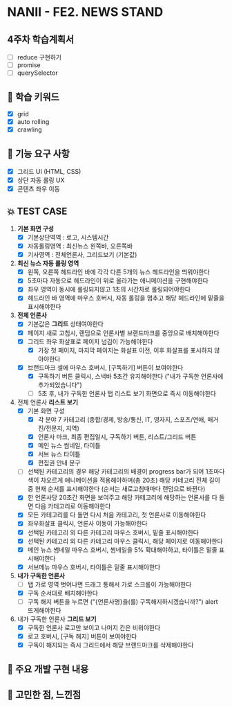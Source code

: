 # NANII - FE2. NEWS STAND

## 4주차 학습계획서
- [ ] reduce 구현하기
- [ ] promise
- [ ] querySelector

## 📌 학습 키워드
- [x] grid
- [x] auto rolling
- [x] crawling

## 🔎 기능 요구 사항
- [x] 그리드 UI (HTML, CSS)
- [x] 상단 자동 롤링 UX
- [x] 콘텐츠 좌우 이동

## 💥 TEST CASE
1. **기본 화면 구성**
     - [x] 기본상단역역 : 로고, 시스템시간
     - [x] 자동롤링영역 : 최신뉴스 왼쪽바, 오른쪽바
     - [x] 기사영역 : 전체언론사, 그리드보기 (기본값)
2. **최신 뉴스 자동 롤링 영역**
     - [x] 왼쪽, 오른쪽 헤드라인 바에 각각 다른 5개의 뉴스 헤드라인을 띄워야한다
     - [x] 5초마다 자동으로 헤드라인이 위로 올라가는 애니메이션을 구현해야한다
     - [x] 좌우 영역이 동시에 롤링되지않고 1초의 시간차로 롤링되어야한다
     - [x] 헤드라인 바 영역에 마우스 호버시, 자동 롤링을 멈추고 해당 헤드라인에 밑줄을 표시해야한다
3. **전체 언론사**
     - [x] 기본값은 **그리드** 상태여야한다
     - [x] 페이지 새로 고침시, 랜덤으로 언론사별 브랜드마크를 중앙으로 배치해야한다
     - [x] 그리드 좌우 화살표로 페이지 넘김이 가능해야한다
       - [x] 가장 첫 페이지, 마지막 페이지는 화살표 이전, 이후 화살표를 표시하지 않아야한다
     - [x] 브랜드마크 셀에 마우스 호버시, [구독하기] 버튼이 보여야한다
       - [x] 구독하기 버튼 클릭시, 스낵바 5초간 유지해야한다 ("내가 구독한 언론사에 추가되었습니다")
       - [ ] 5초 후, 내가 구독한 언론사 탭 리스트 보기 화면으로 즉시 이동해야한다
4. 전체 언론사 **리스트 보기**
     - [x] 기본 화면 구성
       - [x] 각 분야 7 카테고리 (종합/경제, 방송/통신, IT, 영자지, 스포츠/연애, 매거진/전문지, 지역)
       - [x] 언론사 마크, 최종 편집일시, 구독하기 버튼, 리스트/그리드 버튼
       - [x] 메인 뉴스 썸네일, 타이틀
       - [x] 서브 뉴스 타이틀
       - [x] 편집권 안내 문구
     - [ ] 선택된 카테고리의 경우 해당 카테고리의 배경이 progress bar가 되어 1초마다 색이 차오르게 애니메이션을 적용해야하며(총 20초) 해당 카테고리 전체 길이 중 현재 순서를 표시해야한다 (순서는 새로고침때마다 랜덤으로 바뀐다)
     - [x] 한 언론사당 20초간 화면을 보여주고 해당 카테고리에 해당하는 언론사를 다 돌면 다음 카테고리로 이동해야한다
     - [x] 모든 카테고리를 다 돌면 다시 처음 카테고리, 첫 언론사로 이동해야한다
     - [x] 좌우화살표 클릭시, 언론사 이동이 가능해야한다
     - [x] 선택된 카테고리 외 다른 카테고리 마우스 호버시, 밑줄 표시해야한다
     - [x] 선택된 카테고리 외 다른 카테고리 마우스 클릭시, 해당 페이지로 이동해야한다
     - [x] 메인 뉴스 썸네일 마우스 호버시, 썸네일을 5% 확대해야하고, 타이틀은 밑줄 표시해야한다
     - [x] 서브메뉴 마우스 호버시, 타이틀은 밑줄 표시해야한다
5. **내가 구독한 언론사**
     - [ ] 탭 가로 영역 벗어나면 드래그 통해서 가로 스크롤이 가능해야한다
     - [x] 구독 순서대로 배치해야한다
     - [ ] 구독 해지 버튼을 누르면 ("{언론사명}을(를) 구독해지하시겠습니까?") alert 뜨게해야한다
6. 내가 구독한 언론사 **그리드 보기**
     - [x] 구독한 언론사 로고만 보이고 나머지 칸은 비워야한다
     - [x] 로고 호버시, [구독 해지] 버튼이 보여야한다
     - [x] 구독이 해지되는 즉시 그리드에서 해당 브랜드마크를 삭제해야한다

## 📝 주요 개발 구현 내용

## 🤔 고민한 점, 느낀점